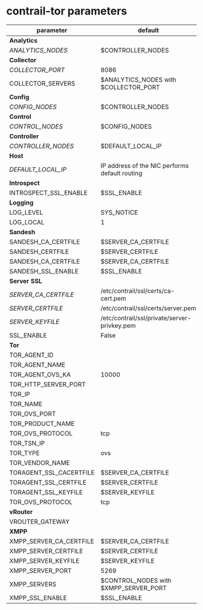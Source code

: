 # contrail-tor parameters

| parameter               | default                                        |
| ----------------------- | ---------------------------------------------- |
| **Analytics**           |                                                |
| *ANALYTICS_NODES*       | $CONTROLLER_NODES                              |
| **Collector**           |                                                |
| *COLLECTOR_PORT*        | 8086                                           |
| COLLECTOR_SERVERS       | $ANALYTICS_NODES with $COLLECTOR_PORT          |
| **Config**              |                                                |
| *CONFIG_NODES*          | $CONTROLLER_NODES                              |
| **Control**             |                                                |
| *CONTROL_NODES*         | $CONFIG_NODES                                  |
| **Controller**          |                                                |
| *CONTROLLER_NODES*      | $DEFAULT_LOCAL_IP                              |
| **Host**                |                                                |
| *DEFAULT_LOCAL_IP*      | IP address of the NIC performs default routing |
| **Introspect**          |                                                |
| INTROSPECT_SSL_ENABLE   | $SSL_ENABLE                                    |
| **Logging**             |                                                |
| LOG_LEVEL               | SYS_NOTICE                                     |
| LOG_LOCAL               | 1                                              |
| **Sandesh**             |                                                |
| SANDESH_CA_CERTFILE     | $SERVER_CA_CERTFILE                            |
| SANDESH_CERTFILE        | $SERVER_CERTFILE                               |
| SANDESH_CA_CERTFILE     | $SERVER_CA_CERTFILE                            |
| SANDESH_SSL_ENABLE      | $SSL_ENABLE                                    |
| **Server SSL**          |                                                |
| *SERVER_CA_CERTFILE*    | /etc/contrail/ssl/certs/ca-cert.pem            |
| *SERVER_CERTFILE*       | /etc/contrail/ssl/certs/server.pem             |
| *SERVER_KEYFILE*        | /etc/contrail/ssl/private/server-privkey.pem   |
| SSL_ENABLE              | False                                          |
| **Tor**                 |                                                |
| TOR_AGENT_ID            |                                                |
| TOR_AGENT_NAME          |                                                |
| TOR_AGENT_OVS_KA        | 10000                                          |
| TOR_HTTP_SERVER_PORT    |                                                |
| TOR_IP                  |                                                |
| TOR_NAME                |                                                |
| TOR_OVS_PORT            |                                                |
| TOR_PRODUCT_NAME        |                                                |
| TOR_OVS_PROTOCOL        | tcp                                            |
| TOR_TSN_IP              |                                                |
| TOR_TYPE                | ovs                                            |
| TOR_VENDOR_NAME         |                                                |
| TORAGENT_SSL_CACERTFILE | $SERVER_CA_CERTFILE                            |
| TORAGENT_SSL_CERTFILE   | $SERVER_CERTFILE                               |
| TORAGENT_SSL_KEYFILE    | $SERVER_KEYFILE                                |
| TOR_OVS_PROTOCOL        | tcp                                            |
| **vRouter**             |                                                |
| VROUTER_GATEWAY         |
| **XMPP**                |                                                |
| XMPP_SERVER_CA_CERTFILE | $SERVER_CA_CERTFILE                            |
| XMPP_SERVER_CERTFILE    | $SERVER_CERTFILE                               |
| XMPP_SERVER_KEYFILE     | $SERVER_KEYFILE                                |
| XMPP_SERVER_PORT        | 5269                                           |
| XMPP_SERVERS            | $CONTROL_NODES with $XMPP_SERVER_PORT          |
| XMPP_SSL_ENABLE         | $SSL_ENABLE                                    |